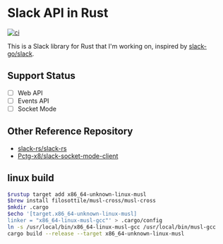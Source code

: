 # Slack API in Rust

[![ci](https://github.com/Gompei/slack-rust/actions/workflows/ci.yml/badge.svg)](https://github.com/Gompei/slack-rust/actions/workflows/ci.yml)

This is a Slack library for Rust that I'm working on, inspired by [slack-go/slack](https://github.com/slack-go/slack).

## Support Status

- [ ] Web API
- [ ] Events API
- [ ] Socket Mode

## Other Reference Repository

- [slack-rs/slack-rs](https://github.com/slack-rs/slack-rs)
- [Pctg-x8/slack-socket-mode-client](https://github.com/Pctg-x8/slack-socket-mode-client)

## linux build

```bash
$rustup target add x86_64-unknown-linux-musl
$brew install filosottile/musl-cross/musl-cross
$mkdir .cargo
$echo '[target.x86_64-unknown-linux-musl]
linker = "x86_64-linux-musl-gcc"' > .cargo/config
ln -s /usr/local/bin/x86_64-linux-musl-gcc /usr/local/bin/musl-gcc
cargo build --release --target x86_64-unknown-linux-musl
```